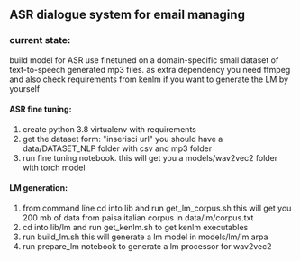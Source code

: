 ## ASR dialogue system for email managing

### current state:

build model for ASR use finetuned on a domain-specific small dataset of
text-to-speech generated mp3 files.
as extra dependency you need ffmpeg and also check requirements from kenlm
if you want to generate the LM by yourself


#### ASR fine tuning:

1) create python 3.8 virtualenv with requirements
2) get the dataset form: "inserisci url" you should have a data/DATASET_NLP 
folder with csv and mp3 folder 
3) run fine tuning notebook. this will get you a models/wav2vec2 folder with torch model

#### LM generation:

1) from command line cd into lib and run get_lm_corpus.sh this will get you
200 mb of data from paisa italian corpus in data/lm/corpus.txt
2) cd into lib/lm and run get_kenlm.sh to get kenlm executables
3) run build_lm.sh this will generate a lm model in models/lm/lm.arpa
4) run prepare_lm notebook to generate a lm processor for wav2vec2